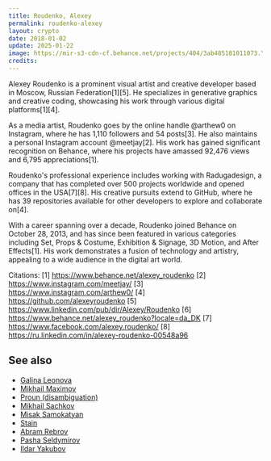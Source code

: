 ```yaml
---
title: Roudenko, Alexey
permalink: roudenko-alexey
layout: crypto
date: 2018-01-02
update: 2025-01-22
image: https://mir-s3-cdn-cf.behance.net/projects/404/3ab485181011073.Y3JvcCwzMjI5LDI1MjUsMzc5NiwyNjkz.jpg
credits:
---
```


Alexey Roudenko is a prominent visual artist and creative developer based in Moscow, Russian Federation[1][5]. He specializes in generative graphics and creative coding, showcasing his work through various digital platforms[1][4].

As a media artist, Roudenko goes by the online handle @arthew0 on Instagram, where he has 1,110 followers and 54 posts[3]. He also maintains a personal Instagram account @meetjay[2]. His work has gained significant recognition on Behance, where his projects have amassed 92,476 views and 6,795 appreciations[1].

Roudenko's professional experience includes working with Radugadesign, a company that has completed over 500 projects worldwide and opened offices in the USA[7][8]. His creative pursuits extend to GitHub, where he has 39 repositories available for other developers to explore and collaborate on[4].

With a career spanning over a decade, Roudenko joined Behance on October 28, 2013, and has since been featured in various categories including Set, Props & Costume, Exhibition & Signage, 3D Motion, and After Effects[1]. His work demonstrates a fusion of technology and artistry, appealing to a wide audience in the digital art world.

Citations:
[1] https://www.behance.net/alexey_roudenko
[2] https://www.instagram.com/meetjay/
[3] https://www.instagram.com/arthew0/
[4] https://github.com/alexeyroudenko
[5] https://www.linkedin.com/pub/dir/Alexey/Roudenko
[6] https://www.behance.net/alexey_roudenko?locale=da_DK
[7] https://www.facebook.com/alexey.roudenko/
[8] https://ru.linkedin.com/in/alexey-roudenko-00548a96


## See also

- [Galina Leonova](galina-leonova)  
- [Mikhail Maximov](mikhail-maximov)  
- [Proun (disambiguation)](proun-disambiguation)  
- [Mikhail Sachkov](mic-sachkov)  
- [Misak Samokatyan](misak-samokatyan)  
- [Stain](stain)  
- [Abram Rebrov](abram-rebrov)  
- [Pasha Seldymirov](pasha-seldymirov)  
- [Ildar Yakubov](ildar-yakubov)
